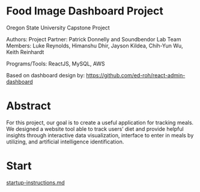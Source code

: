 # Food Image Dashboard Project

Oregon State University Capstone Project

Authors:
Project Partner: Patrick Donnelly and Soundbendor Lab
Team Members: Luke Reynolds, Himanshu Dhir, Jayson Kildea, Chih-Yun Wu, Keith Reinhardt

Programs/Tools: 
ReactJS, MySQL, AWS

Based on dashboard design by: https://github.com/ed-roh/react-admin-dashboard

# Abstract

For this project, our goal is to create a useful application for tracking meals.  We designed a website tool able to track users’ diet and provide helpful insights through interactive data visualization, interface to enter in meals by utilizing, and artificial intelligence identification.


# Start

[startup-instructions.md](https://github.com/Soundbendor/food-image-dashboard/blob/main/startup-instructions.md)
